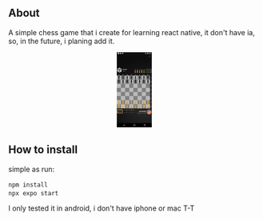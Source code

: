 ## About

A simple chess game that i create for learning react native, it don't have ia, so, in the future, i planing add it.

<div align="center">

<img src="https://github.com/samurayjedi/native-chess/blob/main/readme/app.webp" height="150px" alt="App">

</div>

## How to install

simple as run:

```bash
npm install
npx expo start
```

I only tested it in android, i don't have iphone or mac T-T
